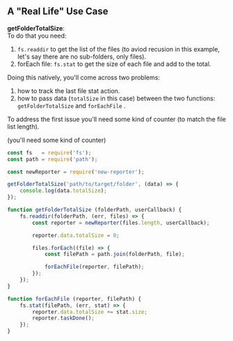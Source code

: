 
A "Real Life" Use Case
----------------------
**getFolderTotalSize**:  
To do that you need:
1. `fs.readdir` to get the list of the files (to aviod recusion in this example, let's say there are 
no sub-folders, only files).
2. forEach file: `fs.stat` to get the size of each file and add to the total.

Doing this natively, you'll come across two problems:
1. how to track the last file stat action. 
2. how to pass data (`totalSize` in this case) between the two functions: `getFolderTotalSize` and `forEachFile` .

To address the first issue you'll need some kind of counter (to match the file list length).

(you'll need some kind 
of counter) 

```js
const fs   = require('fs');
const path = require('path');

const newReporter = require('new-reporter');

getFolderTotalSize('path/to/target/folder', (data) => {
    console.log(data.totalSize);
});

function getFolderTotalSize (folderPath, userCallback) {
    fs.readdir(folderPath, (err, files) => {
        const reporter = newReporter(files.length, userCallback);

        reporter.data.totalSize = 0;

        files.forEach((file) => {
            const filePath = path.join(folderPath, file);

            forEachFile(reporter, filePath);
        });
    });
}

function forEachFile (reporter, filePath) {
    fs.stat(filePath, (err, stat) => {
        reporter.data.totalSize += stat.size;
        reporter.taskDone();
    });
}
```
